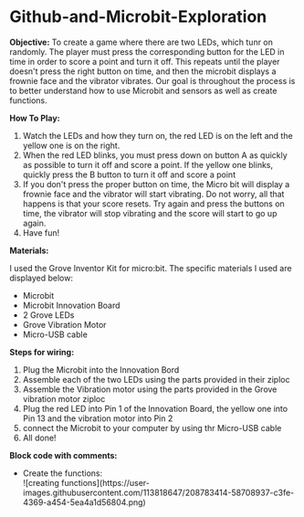 # Github-and-Microbit-Exploration
<p><b>Objective:</b>
To create a game where there are two LEDs, which tunr on randomly. The player must press the corresponding button for the LED in time in order to score a point and turn it off. This repeats until the player doesn't press the right button on time, and then the microbit displays a frownie face and the vibrator vibrates. Our goal is throughout the process is to better understand how to use Microbit and sensors as well as create functions.</p>

<p><b>How To Play:</b>
<ol>
  <li>Watch the LEDs and how they turn on, the red LED is on the left and the yellow one is on the right.</li>
  <li>When the red LED blinks, you must press down on button A as quickly as possible to turn it off and score a point. If the yellow one blinks, quickly press the B button to turn it off and score a point</li>
  <li>If you don't press the proper button on time, the Micro bit will display a frownie face and the vibrator will start vibrating. Do not worry, all that happens is that your score resets. Try again and press the buttons on time, the vibrator will stop vibrating and the score will start to go up again.</li>
  <li>Have fun!</li>
</ol></p>


<p><b>Materials:</b></p>

<p>I used the Grove Inventor Kit for micro:bit. The specific materials I used are displayed below:
<ul>
<li>Microbit</li>
<li>Microbit Innovation Board</li>
<li>2 Grove LEDs</li>
<li>Grove Vibration Motor</li>
<li>Micro-USB cable</li>
</ul></p>


<p><b>Steps for wiring:</b>
<ol>
  <li>Plug the Microbit into the Innovation Bord</li>
  <li>Assemble each of the two LEDs using the parts provided in their ziploc</li>
  <li>Assemble the Vibration motor using the parts provided in the Grove vibration motor ziploc</li>
  <li>Plug the red LED into Pin 1 of the Innovation Board, the yellow one into Pin 13 and the vibration motor into Pin 2</li>
  <li>connect the Microbit to your computer by using thr Micro-USB cable</li>
  <li>All done!</li>
</ol></p>

<p><b>Block code with comments:</b></p>
<ul>
  <li>Create the functions:</li>
![creating functions](https://user-images.githubusercontent.com/113818647/208783414-58708937-c3fe-4369-a454-5ea4a1d56804.png)

 

  

